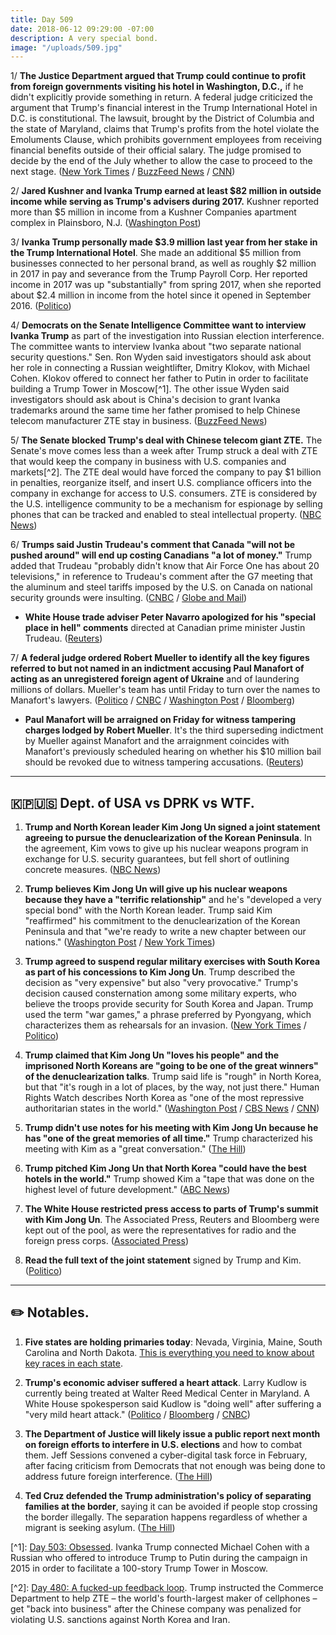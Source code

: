```yaml
---
title: Day 509
date: 2018-06-12 09:29:00 -07:00
description: A very special bond.
image: "/uploads/509.jpg"
---
```


1/ **The Justice Department argued that Trump could continue to profit from foreign governments visiting his hotel in Washington, D.C.,** if he didn't explicitly provide something in return. A federal judge criticized the argument that Trump's financial interest in the Trump International Hotel in D.C. is constitutional. The lawsuit, brought by the District of Columbia and the state of Maryland, claims that Trump's profits from the hotel violate the Emoluments Clause, which prohibits government employees from receiving financial benefits outside of their official salary. The judge promised to decide by the end of the July whether to allow the case to proceed to the next stage. ([New York Times](https://www.nytimes.com/2018/06/11/us/politics/emoluments-lawsuit-trump-hotel.html) / [BuzzFeed News](https://www.buzzfeed.com/zoetillman/justice-department-emolument-clause-argument) / [CNN](https://www.cnn.com/2018/06/11/politics/trump-emoluments-hearing/index.html))

2/ **Jared Kushner and Ivanka Trump earned at least $82 million in outside income while serving as Trump's advisers during 2017.** Kushner reported more than $5 million in income from a Kushner Companies apartment complex in Plainsboro, N.J. ([Washington Post](https://www.washingtonpost.com/politics/jared-kushner-and-ivanka-trump-made-at-least-82-million-in-outside-income-last-year-while-serving-in-the-white-house-filings-show/2018/06/11/a41d0720-6dab-11e8-bd50-b80389a4e569_story.html?noredirect=on&utm_term=.cc17e4068a68))

3/ **Ivanka Trump personally made $3.9 million last year from her stake in the Trump International Hotel**. She made an additional $5 million from businesses connected to her personal brand, as well as roughly $2 million in 2017 in pay and severance from the Trump Payroll Corp. Her reported income in 2017 was up "substantially" from spring 2017, when she reported about $2.4 million in income from the hotel since it opened in September 2016. ([Politico](https://www.politico.com/story/2018/06/11/ivanka-trump-international-hotel-profit-637361))

4/ **Democrats on the Senate Intelligence Committee want to interview Ivanka Trump** as part of the investigation into Russian election interference. The committee wants to interview Ivanka about "two separate national security questions." Sen. Ron Wyden said investigators should ask about her role in connecting a Russian weightlifter, Dmitry Klokov, with Michael Cohen. Klokov offered to connect her father to Putin in order to facilitate building a Trump Tower in Moscow\[^1\]. The other issue Wyden said investigators should ask about is China's decision to grant Ivanka trademarks around the same time her father promised to help Chinese telecom manufacturer ZTE stay in business. ([BuzzFeed News](https://www.buzzfeed.com/emmaloop/democrats-want-to-interview-ivanka-trump-in-the-russia-probe))

5/ **The Senate blocked Trump's deal with Chinese telecom giant ZTE.** The Senate's move comes less than a week after Trump struck a deal with ZTE that would keep the company in business with U.S. companies and markets\[^2\]. The ZTE deal would have forced the company to pay $1 billion in penalties, reorganize itself, and insert U.S. compliance officers into the company in exchange for access to U.S. consumers. ZTE is considered by the U.S. intelligence community to be a mechanism for espionage by selling phones that can be tracked and enabled to steal intellectual property. ([NBC News](https://www.nbcnews.com/politics/congress/senate-blocks-zte-deal-rebuke-trump-deal-n882196))

6/ **Trumps said Justin Trudeau's comment that Canada "will not be pushed around" will end up costing Canadians "a lot of money."** Trump added that Trudeau "probably didn't know that Air Force One has about 20 televisions," in reference to Trudeau's comment after the G7 meeting that the aluminum and steel tariffs imposed by the U.S. on Canada on national security grounds were insulting. ([CNBC](https://www.cnbc.com/2018/06/12/trump-says-trudeaus-comments-are-going-to-cost-canada-a-lot-of-money.html) / [Globe and Mail](https://www.theglobeandmail.com/world/article-trump-says-trudeau-has-learned-from-mistake-of-criticizing-him-and/))

* **White House trade adviser Peter Navarro apologized for his "special place in hell" comments** directed at Canadian prime minister Justin Trudeau. ([Reuters](https://www.reuters.com/article/us-g7-summit-navarro/white-houses-navarro-apologizes-for-special-place-in-hell-comment-idUSKBN1J8205?))

7/ **A federal judge ordered Robert Mueller to identify all the key figures referred to but not named in an indictment accusing Paul Manafort of acting as an unregistered foreign agent of Ukraine** and of laundering millions of dollars. Mueller's team has until Friday to turn over the names to Manafort's lawyers. ([Politico](https://www.politico.com/story/2018/06/12/mueller-unnamed-figures-manafort-638800) / [CNBC](https://www.cnbc.com/2018/06/12/judge-government-must-reveal-identities-of-figures-in-manafort-case.html) / [Washington Post](https://www.washingtonpost.com/local/public-safety/judge-orders-mueller-probe-to-turn-over-names-of-european-politicians-in-alleged-manafort-lobbying-scheme/2018/06/12/9467ab0a-6e50-11e8-afd5-778aca903bbe_story.html) / [Bloomberg](https://www.bloomberg.com/news/articles/2018-06-12/mueller-must-reveal-identities-of-foreign-agents-to-manafort))

* **Paul Manafort will be arraigned on Friday for witness tampering charges lodged by Robert Mueller**. It's the third superseding indictment by Mueller against Manafort and the arraignment coincides with Manafort's previously scheduled hearing on whether his $10 million bail should be revoked due to witness tampering accusations. ([Reuters](https://www.reuters.com/article/us-usa-trump-russia-manafort/ex-trump-campaign-aide-manafort-to-be-arraigned-on-new-charges-friday-idUSKBN1J725M))

---

## 🇰🇵🇺🇸 Dept. of USA vs DPRK vs WTF.

1. **Trump and North Korean leader Kim Jong Un signed a joint statement agreeing to pursue the denuclearization of the Korean Peninsula**. In the agreement, Kim vows to give up his nuclear weapons program in exchange for U.S. security guarantees, but fell short of outlining concrete measures. ([NBC News](https://www.nbcnews.com/politics/white-house/trump-hypes-drama-hours-nuclear-summit-kim-n882161))

2. **Trump believes Kim Jong Un will give up his nuclear weapons because they have a "terrific relationship"** and he's "developed a very special bond" with the North Korean leader. Trump said Kim "reaffirmed" his commitment to the denuclearization of the Korean Peninsula and that "we're ready to write a new chapter between our nations." ([Washington Post](https://www.washingtonpost.com/politics/trump-kim-summit-trump-says-we-have-developed-a-very-special-bond-at-end-of-historic-meeting/2018/06/12/ff43465a-6dba-11e8-bf86-a2351b5ece99_story.html?utm_term=.9062092d1277) / [New York Times](https://www.nytimes.com/2018/06/12/world/asia/trump-kim-policy.html))

3. **Trump agreed to suspend regular military exercises with South Korea as part of his concessions to Kim Jong Un**. Trump described the decision as "very expensive" but also "very provocative." Trump's  decision caused consternation among some military experts, who believe the troops provide security for South Korea and Japan. Trump used the term "war games," a phrase preferred by Pyongyang, which characterizes them as rehearsals for an invasion. ([New York Times](https://www.nytimes.com/2018/06/11/world/asia/trump-kim-summitmeeting.html) / [Politico](https://www.politico.com/story/2018/06/12/trump-kim-meeting-press-conference-637544))

4. **Trump claimed that Kim Jong Un "loves his people" and the imprisoned North Koreans are "going to be one of the great winners" of the denuclearization talks**. Trump said life is "rough" in North Korea, but that "it's rough in a lot of places, by the way, not just there." Human Rights Watch describes North Korea as "one of the most repressive authoritarian states in the world." ([Washington Post](https://www.washingtonpost.com/politics/once-forceful-on-north-korean-human-rights-abuses-trump-is-mostly-mum-during-a-summit-with-kim/2018/06/12/6f781cde-6e2e-11e8-bf86-a2351b5ece99_story.html) / [CBS News](https://www.cbsnews.com/news/here-are-north-koreas-alleged-human-rights-abuses/) / [CNN](https://www.cnn.com/2018/06/12/politics/donald-trump-kim-jong-un-loves-his-people/index.html))

5. **Trump didn't use notes for his meeting with Kim Jong Un because he has "one of the great memories of all time."** Trump characterized his meeting with Kim as a "great conversation." ([The Hill](http://thehill.com/homenews/administration/391769-trump-on-lack-of-notes-from-kim-meeting-i-have-one-of-the-great))

6. **Trump pitched Kim Jong Un that North Korea "could have the best hotels in the world."** Trump showed Kim a "tape that was done on the highest level of future development." ([ABC News](https://abcnews.go.com/Politics/trump-told-kim-best-hotels-world-testing-missiles/story?id=55836496))

7. **The White House restricted press access to parts of Trump's summit with Kim Jong Un**. The Associated Press, Reuters and Bloomberg were kept out of the pool, as were the representatives for radio and the foreign press corps. ([Associated Press](https://apnews.com/0a029f0bf678452aa89facb6dfba5f25))

8. **Read the full text of the joint statement** signed by Trump and Kim. ([Politico](https://www.politico.com/story/2018/06/12/full-text-trump-kim-korea-summit-637541))

---

## ✏️ Notables.

1. **Five states are holding primaries today**: Nevada, Virginia, Maine, South Carolina and North Dakota. [This is everything you need to know about key races in each state](https://talk.whatthefuckjusthappenedtoday.com/t/the-2018-midterm-election-schedule-primaries-and-key-dates/3493).

2. **Trump's economic adviser suffered a heart attack**. Larry Kudlow is currently being treated at Walter Reed Medical Center in Maryland. A White House spokesperson said Kudlow is "doing well" after suffering a "very mild heart attack." ([Politico](https://www.politico.com/story/2018/06/11/kudlow-suffers-heart-attack-trump-tweets-637534) / [Bloomberg](https://www.bloomberg.com/news/articles/2018-06-12/trump-says-economic-adviser-kudlow-suffered-heart-attack) / [CNBC](https://www.cnbc.com/2018/06/11/white-house-economic-advisor-larry-kudlow-suffers-heart-attack-trump-tweets.html))

3. **The Department of Justice will likely issue a public report next month on foreign efforts to interfere in U.S. elections** and how to combat them. Jeff Sessions convened a cyber-digital task force in February, after facing criticism from Democrats that not enough was being done to address future foreign interference. ([The Hill](http://thehill.com/policy/cybersecurity/391812-doj-likely-to-issue-public-report-on-foreign-election-interference-in))

4. **Ted Cruz defended the Trump administration's policy of separating families at the border**, saying it can be avoided if people stop crossing the border illegally. The separation happens regardless of whether a migrant is seeking asylum. ([The Hill](http://thehill.com/homenews/senate/391699-cruz-defends-trump-policy-of-family-separation))

\[^1\]: [Day 503: Obsessed](https://whatthefuckjusthappenedtoday.com/2018/06/06/day-503/#2-ivanka-trump-connected-michael-coh). Ivanka Trump connected Michael Cohen with a Russian who offered to introduce Trump to Putin during the campaign in 2015 in order to facilitate a 100-story Trump Tower in Moscow.

\[^2\]: [Day 480: A fucked-up feedback loop](https://whatthefuckjusthappenedtoday.com/2018/05/14/day-480/#7-betsy-devos-scaled-back-the-educat). Trump instructed the Commerce Department to help ZTE – the world's fourth-largest maker of cellphones – get "back into business" after the Chinese company was penalized for violating U.S. sanctions against North Korea and Iran.